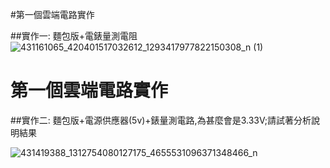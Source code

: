 
#第一個雲端電路實作

##實作一: 麵包版+電錶量測電阻
![431161065_420401517032612_1293417977822150308_n (1)](https://github.com/Casper0922/Casper/assets/162286407/0d6cd262-c499-412e-81a2-7191d2087d79)

# 第一個雲端電路實作
##實作二: 麵包版+電源供應器(5v)+錶量測電路,為甚麼會是3.33V;請試著分析說明結果

![431419388_1312754080127175_4655531096371348466_n](https://github.com/Casper0922/Casper/assets/162286407/8e9d1efc-0232-425c-bcdb-bf4dbde121b1)
